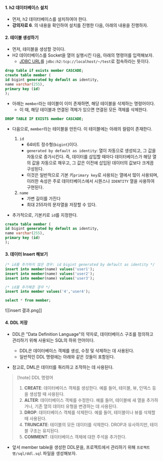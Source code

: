 
#### 1. h2 데이터베이스 설치

- 먼저, h2 데이터베이스를 설치하여야 한다.
- **강의자료 6**. 의 내용을 확인하여 설치를 진행한 다음, 아래의 내용을 진행하자.


#### 2. 테이블 생성하기

- 먼저, 테이블을 생성할 것이다. 
- H2 데이터베이스를 Socket을 열어 실행시킨 다음, 아래의 명령어를 입력해보자.
	- [JDBC URL](http://localhost:8082/login.jsp?jsessionid=9f5e4d03275bfb72dea7ed2202f5b46a#)를 `jdbc:h2:tcp://localhost/~/test`로 접속하라는 뜻이다.

```sql
drop table if exists member CASCADE;
create table member (
id bigint generated by default as identity,
name varchar(255),
primary key (id)
);
```

- 아래는 `member`라는 테이블이 이미 존재하면, 해당 테이블을 삭제하는 명령어이다.
	- 이 때, 해당 테이블과 연결된 객체가 있으면 연결된 모든 객체를 삭제한다.
```sql
DROP TABLE IF EXISTS member CASCADE;
```

- 다음으로, `member`라는 테이블을 만든다. 이 테이블에는 아래의 컬럼이 존재한다.
	1. `id`
		- 64비트 정수형(`bigint`)이다. 
		- `generated by default as identity`: 열이 자동으로 생성되고, 그 값을 자동으로 증가시킨다. 즉, 데이터를 삽입할 때마다 데이터베이스가 해당 열의 값을 자동으로 채우고, 그 값은 이전에 삽입된 데이터의 값보다 크게끔 구성된다. 
		- 이것은 일반적으로 기본 키`primary key`로 사용되는 열에서 많이 사용되며,이러한 속성은 주로 데이터베이스에서 시퀀스나 `IDENTITY` 열을 사용하여 구현된다.
	2. `name`
		- 가변 길이를 가진다
		- 최대 255자의 문자열을 저장할 수 있다.

- 추가적으로, 기본키로 `id`를 지정한다.
```sql
create table member (
id bigint generated by default as identity,
name varchar(255),
primary key (id)
);
```


#### 3. 데이터 Insert 해보기

```sql
/* id를 추가하지 않은 경우: id bigint generated by default as identity */
insert into member(name) values('user1');
insert into member(name) values('user2');
insert into member(name) values('user3');

/* id를 추가해준 경우 */
insert into member values('4','user4');

select * from member;
```

![[insert 결과.png]]


#### 4. DDL 저장

- DDL은 "Data Definition Language"의 약자로, 데이터베이스 구조를 정의하고 관리하기 위해 사용되는 SQL의 하위 언어이다.
	- DDL은 데이터베이스 객체를 생성, 수정 및 삭제하는 데 사용된다.
	- 일반적인 DDL 명령에는 아래와 같은 것들이 포함된다.

- 참고로, DML은 데이터를 쿼리하고 조작하는 데 사용된다.

> [!note] DDL 명령어
> 1. **CREATE**: 데이터베이스 객체를 생성한다. 예를 들어, 테이블, 뷰, 인덱스 등을 생성할 때 사용된다. 
> 2. **ALTER**: 데이터베이스 객체를 수정한다.  예를 들어, 테이블에 새 열을 추가하거나, 기존 열의 데이터 유형을 변경하는 데 사용된다.
> 3. **DROP**: 데이터베이스 객체를 삭제한다. 예를 들어, 테이블이나 뷰를 삭제할 때 사용된다. 
> 4. **TRUNCATE**: 테이블의 모든 데이터를 삭제한다.  DROP과 유사하지만, 테이블 구조는 유지된다. 
> 5. **COMMENT**: 데이터베이스 객체에 대한 주석을 추가한다. 

- 앞서 member table을 생성한 DDL문을, 프로젝트에서 관리하기 위해 `프로젝트명/sql/ddl.sql` 파일을 생성해보자.